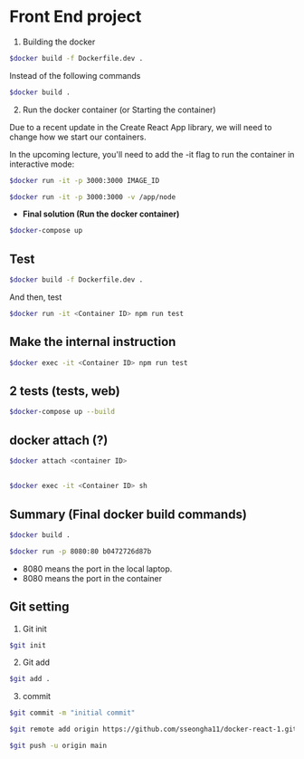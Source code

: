 # Front End project

1. Building the docker

```sh
$docker build -f Dockerfile.dev .
```

Instead of the following commands

```sh
$docker build .
```

2. Run the docker container (or Starting the container)

Due to a recent update in the Create React App library, we will need to change how we start our containers.

In the upcoming lecture, you'll need to add the -it flag to run the container in interactive mode:

```sh
$docker run -it -p 3000:3000 IMAGE_ID
```

```sh
$docker run -it -p 3000:3000 -v /app/node
```

- **Final solution (Run the docker container)**

```sh
$docker-compose up
```

## Test

```sh
$docker build -f Dockerfile.dev .
```

And then, test

```sh
$docker run -it <Container ID> npm run test
```

## Make the internal instruction

```sh
$docker exec -it <Container ID> npm run test
```

## 2 tests (tests, web)

```sh
$docker-compose up --build
```

## docker attach (?)

```sh
$docker attach <container ID>
```

##

```sh
$docker exec -it <Container ID> sh
```

## Summary (Final docker build commands)

```sh
$docker build .
```

```sh
$docker run -p 8080:80 b0472726d87b
```

- 8080 means the port in the local laptop.
- 8080 means the port in the container

## Git setting

1. Git init

```sh
$git init
```

2. Git add

```sh
$git add .
```

3. commit

```sh
$git commit -m "initial commit"
```

```sh
$git remote add origin https://github.com/sseongha11/docker-react-1.git
```

```sh
$git push -u origin main
```
